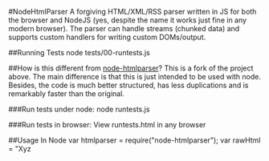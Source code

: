 #NodeHtmlParser
A forgiving HTML/XML/RSS parser written in JS for both the browser and NodeJS (yes, despite the name it works just fine in any modern browser). The parser can handle streams (chunked data) and supports custom handlers for writing custom DOMs/output.

##Running Tests
	node tests/00-runtests.js

##How is this different from [node-htmlparser](https://github.com/tautologistics/node-htmlparser)?
This is a fork of the project above. The main difference is that this is just intended to be used with node. Besides, the code is much better structured, has less duplications and is remarkably faster than the original. 

###Run tests under node:
	node runtests.js

###Run tests in browser:
View runtests.html in any browser

##Usage In Node
	var htmlparser = require("node-htmlparser");
	var rawHtml = "Xyz <script language= javascript>var foo = '<<bar>>';< /  script><!--<!-- Waah! -- -->";
	var handler = new htmlparser.DefaultHandler(function (error, dom) {
		if (error)
			[...do something for errors...]
		else
			[...parsing done, do something...]
	});
	var parser = new htmlparser.Parser(handler);
	parser.parseComplete(rawHtml);
	sys.puts(sys.inspect(handler.dom, false, null));

##Example output
	[ { raw: 'Xyz ', data: 'Xyz ', type: 'text' }
	, { raw: 'script language= javascript'
	  , data: 'script language= javascript'
	  , type: 'script'
	  , name: 'script'
	  , attribs: { language: 'javascript' }
	  , children: 
	     [ { raw: 'var foo = \'<bar>\';<'
	       , data: 'var foo = \'<bar>\';<'
	       , type: 'text'
	       }
	     ]
	  }
	, { raw: '<!-- Waah! -- '
	  , data: '<!-- Waah! -- '
	  , type: 'comment'
	  }
	]

##Streaming To Parser
	while (...) {
		...
		parser.parseChunk(chunk);
	}
	parser.done();	

##Parsing RSS/Atom Feeds

	new htmlparser.RssHandler(function (error, dom) {
		...
	});

###Usage In Browser
	var handler = new Tautologistics.NodeHtmlParser.DefaultHandler(function (error, dom) {
		if (error)
			[...do something for errors...]
		else
			[...parsing done, do something...]
	});
	var parser = new Tautologistics.NodeHtmlParser.Parser(handler);
	parser.parseComplete(document.body.innerHTML);
	alert(JSON.stringify(handler.dom, null, 2));

##DefaultHandler Options

###Usage
	var handler = new htmlparser.DefaultHandler(
		  function (error) { ... }
		, { verbose: false, ignoreWhitespace: true }
		);
	
###Option: ignoreWhitespace
Indicates whether the DOM should exclude text nodes that consists solely of whitespace. The default value is "false".

####Example: true
The following HTML:
	<font>
		<br>this is the text
	<font>
becomes:
	[ { raw: 'font'
	  , data: 'font'
	  , type: 'tag'
	  , name: 'font'
	  , children: 
	     [ { raw: 'br', data: 'br', type: 'tag', name: 'br' }
	     , { raw: 'this is the text\n'
	       , data: 'this is the text\n'
	       , type: 'text'
	       }
	     , { raw: 'font', data: 'font', type: 'tag', name: 'font' }
	     ]
	  }
	]

####Example: false
The following HTML:
	<font>
		<br>this is the text
	<font>
becomes:
	[ { raw: 'font'
	  , data: 'font'
	  , type: 'tag'
	  , name: 'font'
	  , children: 
	     [ { raw: '\n\t', data: '\n\t', type: 'text' }
	     , { raw: 'br', data: 'br', type: 'tag', name: 'br' }
	     , { raw: 'this is the text\n'
	       , data: 'this is the text\n'
	       , type: 'text'
	       }
	     , { raw: 'font', data: 'font', type: 'tag', name: 'font' }
	     ]
	  }
	]

###Option: verbose
Indicates whether to include extra information on each node in the DOM. This information consists of the "raw" attribute (original, unparsed text found between "<" and ">") and the "data" attribute on "tag", "script", and "comment" nodes. The default value is "true". 

####Example: true
The following HTML:
	<a href="test.html">xxx</a>
becomes:
	[ { raw: 'a href="test.html"'
	  , data: 'a href="test.html"'
	  , type: 'tag'
	  , name: 'a'
	  , attribs: { href: 'test.html' }
	  , children: [ { raw: 'xxx', data: 'xxx', type: 'text' } ]
	  }
	]

####Example: false
The following HTML:
	<a href="test.html">xxx</a>
becomes:
	[ { type: 'tag'
	  , name: 'a'
	  , attribs: { href: 'test.html' }
	  , children: [ { data: 'xxx', type: 'text' } ]
	  }
	]

###Option: enforceEmptyTags
Indicates whether the DOM should prevent children on tags marked as empty in the HTML spec. Typically this should be set to "true" HTML parsing and "false" for XML parsing. The default value is "true".

####Example: true
The following HTML:
	<link>text</link>
becomes:
	[ { raw: 'link', data: 'link', type: 'tag', name: 'link' }
	, { raw: 'text', data: 'text', type: 'text' }
	]

Output (simplified):

##DomUtils

###TBD (see utils_example.js for now)

##Related Projects

Looking for CSS selectors to search the DOM? Try Node-SoupSelect, a port of SoupSelect to NodeJS: http://github.com/harryf/node-soupselect

There's also a port of hpricot to NodeJS that uses node-HtmlParser for HTML parsing: http://github.com/silentrob/Apricot

